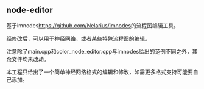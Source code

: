 ## node-editor

基于imnodes<https://github.com/Nelarius/imnodes>的流程图编辑工具。

经修改后，可以用于神经网络，或者某些特殊流程图的编辑。

注意除了main.cpp和color_node_editor.cpp与imnodes给出的范例不同之外，其余文件均未改动。

本工程只给出了一个简单神经网络格式的编辑和修改，如需更多格式支持可能要自己添加。